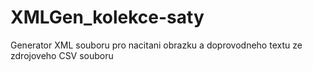 XMLGen_kolekce-saty
===================

Generator XML souboru pro nacitani obrazku a doprovodneho textu ze zdrojoveho CSV souboru